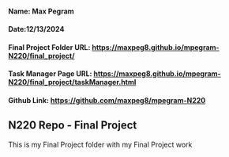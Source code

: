 #### Name: Max Pegram

#### Date:12/13/2024

#### Final Project Folder URL: https://maxpeg8.github.io/mpegram-N220/final_project/

#### Task Manager Page URL: https://maxpeg8.github.io/mpegram-N220/final_project/taskManager.html

#### Github Link: https://github.com/maxpeg8/mpegram-N220

## N220 Repo - Final Project

This is my Final Project folder with my Final Project work
